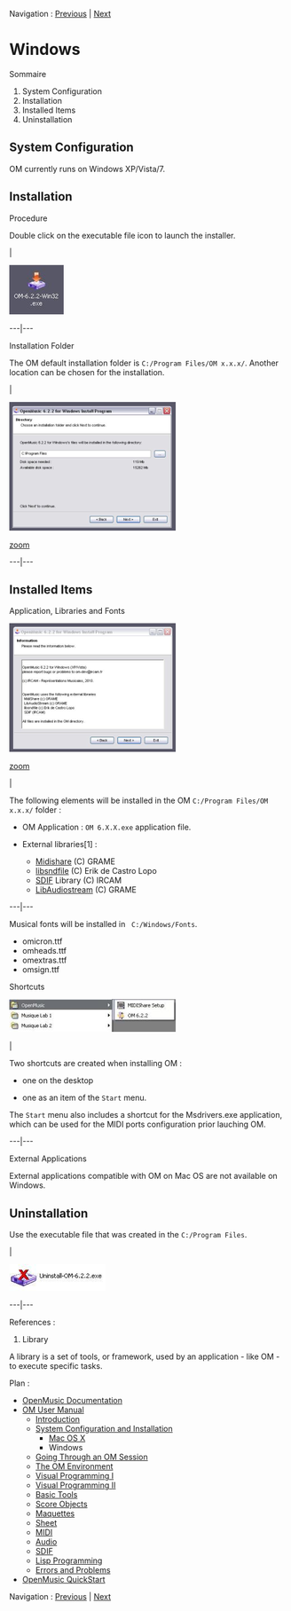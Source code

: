 Navigation : [Previous](InstallationMac "page précédente\(Mac OS
X\)") | [Next](Goingthrough "Next\(Going Through an OM
Session\)")

# Windows

Sommaire

  1. System Configuration
  2. Installation
  3. Installed Items
  4. Uninstallation

## System Configuration

OM currently runs on Windows XP/Vista/7.

## Installation

Procedure

Double click on the executable file icon  to launch the installer.

|

![](../res/icon-install.jpg)  
  
---|---  
  
Installation Folder

The OM default installation folder is `C:/Program Files/OM x.x.x/`. Another
location can be chosen for the installation.

|

![](../res/install3_scr.png)

[zoom](../res/install3_scr_1.png "Zoom \(nouvelle fenêtre\)")  
  
---|---  
  
## Installed Items

Application, Libraries and Fonts

![](../res/install2_scr.png)

[zoom](../res/install2_scr_1.png "Zoom \(nouvelle fenêtre\)")

|

The following elements will be installed in the OM `C:/Program Files/OM
x.x.x/` folder :

  * OM Application : `OM 6.X.X.exe` application file.

  * External libraries[1] : [](http://midishare.sourceforge.net/ "http://midishare.sourceforge.net/ \(nouvelle fenêtre\)")

    * [Midishare](http://midishare.sourceforge.net/ "http://midishare.sourceforge.net/ \(nouvelle fenêtre\)") (C) GRAME
    * [libsndfile](http://www.mega-nerd.com/libsndfile/ "http://www.mega-nerd.com/libsndfile/ \(nouvelle fenêtre\)") (C) Erik de Castro Lopo
    * [SDIF](http://sdif.sourceforge.net/ "http://sdif.sourceforge.net/ \(nouvelle fenêtre\)") Library (C) IRCAM
    * [LibAudiostream](http://libaudiostream.sourceforge.net/ "http://libaudiostream.sourceforge.net/ \(nouvelle fenêtre\)") (C) GRAME

  
  
---|---  
  
Musical fonts will be installed in ` C:/Windows/Fonts`.

  * omicron.ttf
  * omheads.ttf
  * omextras.ttf
  * omsign.ttf

Shortcuts

[![](../res/menu-demarrer_1.jpg)](../res/menu-demarrer.jpg "Cliquez pour
agrandir")

|

Two shortcuts are created when installing OM :

  * one on the desktop

  * one as an item of the  `Start` menu.

The `Start` menu also includes a shortcut for the Msdrivers.exe application,
which can be used for the MIDI ports configuration prior lauching OM.  
  
---|---  
  
External Applications

External applications compatible with OM on Mac OS are not available on
Windows.

## Uninstallation

Use the executable file that was created in the `C:/Program Files`.

|

![](../res/icon-uninstall.jpg)  
  
---|---  
  
References :

  1. Library

A library is a set of tools, or framework, used by an application - like OM -
to execute specific tasks.

Plan :

  * [OpenMusic Documentation](OM-Documentation)
  * [OM User Manual](OM-User-Manual)
    * [Introduction](00-Sommaire)
    * [System Configuration and Installation](Installation)
      * [Mac OS X](InstallationMac)
      * Windows
    * [Going Through an OM Session](Goingthrough)
    * [The OM Environment](Environment)
    * [Visual Programming I](BasicVisualProgramming)
    * [Visual Programming II](AdvancedVisualProgramming)
    * [Basic Tools](BasicObjects)
    * [Score Objects](ScoreObjects)
    * [Maquettes](Maquettes)
    * [Sheet](Sheet)
    * [MIDI](MIDI)
    * [Audio](Audio)
    * [SDIF](SDIF)
    * [Lisp Programming](Lisp)
    * [Errors and Problems](errors)
  * [OpenMusic QuickStart](QuickStart-Chapters)

Navigation : [Previous](InstallationMac "page précédente\(Mac OS
X\)") | [Next](Goingthrough "Next\(Going Through an OM
Session\)")


